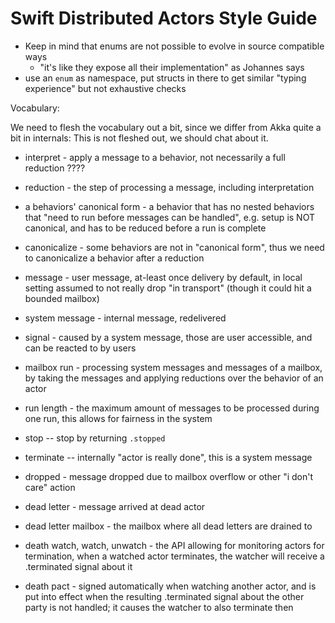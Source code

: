 # Swift Distributed Actors Style Guide 

- Keep in mind that enums are not possible to evolve in source compatible ways
  - "it's like they expose all their implementation" as Johannes says
- use an `enum` as namespace, put structs in there to get similar "typing experience" but not exhaustive checks

Vocabulary:

We need to flesh the vocabulary out a bit, since we differ from Akka quite a bit in internals:
This is not fleshed out, we should chat about it.

- interpret - apply a message to a behavior, not necessarily a full reduction ????
- reduction - the step of processing a message, including interpretation
- a behaviors' canonical form - a behavior that has no nested behaviors that "need to run before messages can be handled", e.g. setup is NOT canonical, and has to be reduced before a run is complete
- canonicalize - some behaviors are not in "canonical form", thus we need to canonicalize a behavior after a reduction

- message - user message, at-least once delivery by default, in local setting assumed to not really drop "in transport" (though it could hit a bounded mailbox)
- system message - internal message, redelivered
- signal - caused by a system message, those are user accessible, and can be reacted to by users

- mailbox run - processing system messages and messages of a mailbox, by taking the messages and applying reductions over the behavior of an actor
- run length - the maximum amount of messages to be processed during one run, this allows for fairness in the system

- stop -- stop by returning `.stopped`
- terminate -- internally "actor is really done", this is a system message

- dropped - message dropped due to mailbox overflow or other "i don't care" action
- dead letter - message arrived at dead actor
- dead letter mailbox - the mailbox where all dead letters are drained to

- death watch, watch, unwatch - the API allowing for monitoring actors for termination, when a watched actor terminates, the watcher will receive a .terminated signal about it 
- death pact - signed automatically when watching another actor, and is put into effect when the resulting .terminated signal about the other party is not handled; it causes the watcher to also terminate then

